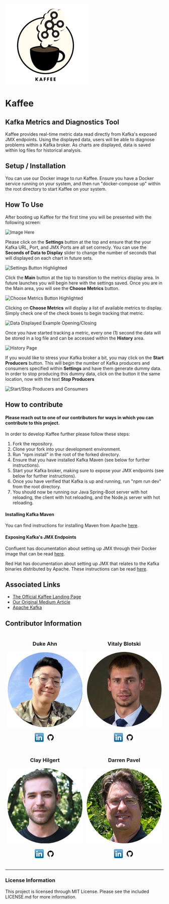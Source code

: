 ![Kaffee Logo](/src/assets/readme/logo256.png)

# Kaffee

## Kafka Metrics and Diagnostics Tool

Kaffee provides real-time metric data read directly from Kafka's exposed JMX endpoints.
Using the displayed data, users will be able to diagnose problems within a Kafka broker.
As charts are displayed, data is saved within log files for historical analysis.

## Setup / Installation

You can use our Docker image to run Kaffee. Ensure you have a Docker service running on your system, and then run "docker-compose up" within the root directory to start Kaffee on your system.

## How To Use

After booting up Kaffee for the first time you will be presented with the following screen:

![Image Here](image.link)

Please click on the **Settings** button at the top and ensure that the your Kafka URL, Port, and JMX Ports are all set correcly. You can use the **Seconds of Data to Display** slider to change the number of seconds that will displayed on each chart in future sets.

![Settings Button Highlighted](image.link)

Click the **Main** button at the top to transition to the metrics display area. In future launches you will begin here with the settings saved. Once you are in the Main area, you will see the **Choose Metrics** button.

![Choose Metrics Button Highlighted](image.link)

Clicking on **Choose Metrics** will display a list of available metrics to display. Simply check one of the check boxes to begin tracking that metric.

![Data Displayed Example Opening/Closing](image.link)

Once you have started tracking a metric, every one (1) second the data will be stored in a log file and can be accessed within the **History** area.

![History Page](image.link)

If you would like to stress your Kafka broker a bit, you may click on the **Start Producers** button. This will begin the number of Kafka producers and consumers specified within **Settings** and have them generate dummy data. In order to stop producing this dummy data, click on the button it the same location, now with the text **Stop Producers**

![Start/Stop Producers and Consumers](image.link)

## How to contribute

#### Please reach out to one of our contributors for ways in which you can contribute to this project.

In order to develop Kaffee further please follow these steps:

1. Fork the repository.
2. Clone your fork into your development environment.
3. Run "npm install" in the root of the forked directory.
4. Ensure that you have installed Kafka Maven (see below for further instructions).
5. Start your Kafka broker, making sure to expose your JMX endpoints (see below for further instructions).
6. Once you have verified that Kafka is up and running, run "npm run dev" from the root directory.
7. You should now be running our Java Spring-Boot server with hot reloading, the client with hot reloading, and the Node.js server with hot reloading.

#### Installing Kafka Maven

You can find instructions for installing Maven from Apache [here](https://maven.apache.org/install.html).

#### Exposing Kafka's JMX Endpoints

Confluent has documentation about setting up JMX through their Docker image that can be read [here](https://docs.confluent.io/platform/current/installation/docker/operations/monitoring.html#use-jmx-monitor-docker-deployments).

Red Hat has documentation about setting up JMX that relates to the Kafka binaries distributed by Apache. These instructions can be read [here](https://access.redhat.com/documentation/en-us/red_hat_amq/7.2/html/using_amq_streams_on_red_hat_enterprise_linux_rhel/monitoring-str).

## Associated Links

- [The Official Kaffee Landing Page](http://firebase.here/)
- [Our Original Medium Article](http://medium.article.here/)
- [Apache Kafka](https://kafka.apache.org/)

## Contributor Information

<table >
<tbody style="border: none; background: none; text-align: center;">
  <tr>
  <td>
    <h3>Duke Ahn</h3>
    <a href="https://www.linkedin.com/in/duke-ahn-3886b9284/"><img src="src/assets/readme/duke-ahn.png" alt="Duke Ahn"></a>
    <p>
    <a href="https://www.linkedin.com/in/duke-ahn-3886b9284/"><img src="/src/assets/readme/linkedin.png" alt="Duke Ahn's LinkedIn" /></a>
    <a href="http://github.com/AhnDuke"><img src="/src/assets/readme/github.png" alt="Duke Ahn's GitHub" /></a>
    </p>
  </td>
  <td>
    <h3>Vitaly Blotski</h3>
    <a href="https://www.linkedin.com/in/vitaly-blotski/"><img src="src/assets/readme/Blotski.png" alt="Vitaly Blotski"></a>
    <p>
    <a href="https://www.linkedin.com/in/vitaly-blotski/"><img src="/src/assets/readme/linkedin.png" alt="Vitaly Blotski's LinkedIn" /></a>
    <a href="http://github.com/Blotski"><img src="/src/assets/readme/github.png" alt="Vitaly Blotski's GitHub" /></a>
    </p>
  </td>
  </tr>
  <tr>
  <td>
    <h3>Clay Hilgert</h3>
    <a href="https://www.linkedin.com/in/clay-hilgert/"><img src="src/assets/readme/clhilgert.png" alt="Clay Hilgert"></a>
    <p>
    <a href="https://www.linkedin.com/in/clay-hilgert/"><img src="/src/assets/readme/linkedin.png" alt="Clay Hilgert's LinkedIn" /></a>
    <a href="http://github.com/clhilgert"><img src="/src/assets/readme/github.png" alt="Clay Hilgert's GitHub" /></a>
    </p>
  </td>
  <td>
    <h3>Darren Pavel</h3>
    <a href="https://www.linkedin.com/in/darren-pavel/"><img src="src/assets/readme/dpavel.png" alt="Darren Pavel"></a>
    <p>
    <a href="https://www.linkedin.com/in/darren-pavel/"><img src="/src/assets/readme/linkedin.png" alt="Darren Pavel's LinkedIn" /></a>
    <a href="https://github.com/dcpavel"><img src="/src/assets/readme/github.png" alt="Darren Pavel's GitHub" /></a>
    </p>
  </td>
  </tr>
  </tbody>
</table>

---

### License Information

This project is licensed through MIT License. Please see the included LICENSE.md for more information.
